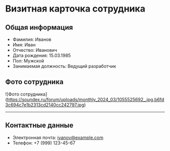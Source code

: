 # Визитная карточка сотрудника

## Общая информация
- Фамилия: Иванов  
- Имя: Иван  
- Отчество: Иванович  
- Дата рождения: 15.03.1985  
- Пол: Мужской  
- Занимаемая должность: Ведущий разработчик  

## Фото сотрудника  
![Фото сотрудника] (https://soundex.ru/forum/uploads/monthly_2024_03/1055525692_.jpg.b6fd3c694c7e1b2313cd2140cc242797.jpg)

---

## Контактные данные  
- Электронная почта: ivanov@example.com  
- Телефон: +7 (999) 123-45-67


